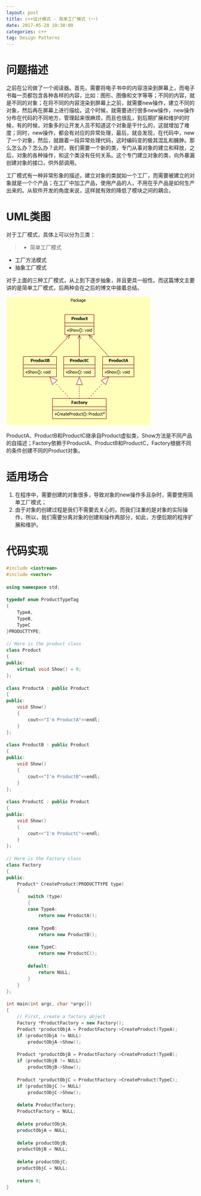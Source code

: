 ```yaml
---
layout: post
title: c++设计模式 - 简单工厂模式 (一)
date: 2017-05-20 10:30:00
categories: c++
tag: Design Patterns
---
```


# 问题描述
之前在公司做了一个阅读器。首先，需要将电子书中的内容渲染到屏幕上，而电子书每一页都包含各种各样的内容，比如：图形、图像和文字等等；不同的内容，就是不同的对象；在将不同的内容渲染到屏幕上之前，就需要new操作，建立不同的对象，然后再在屏幕上进行描绘。这个时候，就需要进行很多new操作，new操作分布在代码的不同地方，管理起来很麻烦，而且也很乱，到后期扩展和维护的时候，有的时候，对象多的让开发人员不知道这个对象是干什么的，这就增加了难度；同时，new操作，都会有对应的异常处理，最后，就会发现，在代码中，new了一个对象，然后，就跟着一段异常处理代码，这时编码变的极其混乱和臃肿。那么怎么办？怎么办？此时，我们需要一个新的类，专门从事对象的建立和释放，之后，对象的各种操作，和这个类没有任何关系。这个专门建立对象的类，向外暴漏创建对象的接口，供外部调用。

工厂模式有一种非常形象的描述，建立对象的类就如一个工厂，而需要被建立的对象就是一个个产品；在工厂中加工产品，使用产品的人，不用在乎产品是如何生产出来的。从软件开发的角度来说，这样就有效的降低了模块之间的耦合。

# UML类图

对于工厂模式，具体上可以分为三类：

>+ 简单工厂模式
+ 工厂方法模式
+ 抽象工厂模式

对于上面的三种工厂模式，从上到下逐步抽象，并且更具一般性。而这篇博文主要讲的是简单工厂模式，后两种会在之后的博文中接着总结。

![image](/images/cpp-simple-factory-design-pattern-1-1.png)

ProductA、ProductB和ProductC继承自Product虚拟类，Show方法是不同产品的自描述；Factory依赖于ProductA、ProductB和ProductC，Factory根据不同的条件创建不同的Product对象。

# 适用场合

1. 在程序中，需要创建的对象很多，导致对象的new操作多且杂时，需要使用简单工厂模式；
2. 由于对象的创建过程是我们不需要去关心的，而我们注重的是对象的实际操作，所以，我们需要分离对象的创建和操作两部分，如此，方便后期的程序扩展和维护。

# 代码实现
```c++
#include <iostream>
#include <vector>

using namespace std;

typedef enum ProductTypeTag
{
    TypeA,
    TypeB,
    TypeC
}PRODUCTTYPE;

// Here is the product class
class Product
{
public:
    virtual void Show() = 0;
};

class ProductA : public Product
{
public:
    void Show()
    {
        cout<<"I'm ProductA"<<endl;
    }
};

class ProductB : public Product
{
public:
    void Show()
    {
        cout<<"I'm ProductB"<<endl;
    }
};

class ProductC : public Product
{
public:
    void Show()
    {
        cout<<"I'm ProductC"<<endl;
    }
};

// Here is the Factory class
class Factory
{
public:
    Product* CreateProduct(PRODUCTTYPE type)
    {
        switch (type)
        {
        case TypeA:
            return new ProductA();

        case TypeB:
            return new ProductB();

        case TypeC:
            return new ProductC();

        default:
            return NULL;
        }
    }
};

int main(int argc, char *argv[])
{
    // First, create a factory object
    Factory *ProductFactory = new Factory();
    Product *productObjA = ProductFactory->CreateProduct(TypeA);
    if (productObjA != NULL)
        productObjA->Show();

    Product *productObjB = ProductFactory->CreateProduct(TypeB);
    if (productObjB != NULL)
        productObjB->Show();

    Product *productObjC = ProductFactory->CreateProduct(TypeC);
    if (productObjC != NULL)
        productObjC->Show();

    delete ProductFactory;
    ProductFactory = NULL;

    delete productObjA;
    productObjA = NULL;

    delete productObjB;
    productObjB = NULL;

    delete productObjC;
    productObjC = NULL;

    return 0;
}
```
